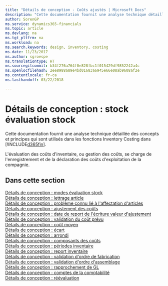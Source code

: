 ```yaml
---
title: "Détails de conception - Coûts ajustés | Microsoft Docs"
description: "Cette documentation fournit une analyse technique détaillée des concepts et principes qui sont utilisés avec les fonctionnalités de coûts ajustés dans Finance and Operations, Business edition."
author: SorenGP
ms.service: dynamics365-financials
ms.topic: article
ms.devlang: na
ms.tgt_pltfrm: na
ms.workload: na
ms.search.keywords: design, inventory, costing
ms.date: 11/23/2017
ms.author: sgroespe
ms.translationtype: HT
ms.sourcegitcommit: b34f276a764f0e828fbc1f015429df9852242a4c
ms.openlocfilehash: 2ee8988a89e4bd01683a6945e66e08ab9608af2e
ms.contentlocale: fr-ca
ms.lasthandoff: 03/22/2018

---
```

# <a name="design-details-inventory-costing"></a>Détails de conception : stock évaluation stock
Cette documentation fournit une analyse technique détaillée des concepts et principes qui sont utilisés dans les fonctions Inventory Costing dans [!INCLUDE[d365fin](includes/d365fin_md.md)].  

L'évaluation des coûts d'inventaire, ou gestion des coûts, se charge de l'enregistrement et de la déclaration des coûts d'exploitation de la compagnie.  

## <a name="in-this-section"></a>Dans cette section  
[Détails de conception : modes évaluation stock](design-details-costing-methods.md)  
[Détails de conception : lettrage article](design-details-item-application.md)  
[Détails de conception : problème connu lié à l'affectation d'articles](design-details-inventory-zero-level-open-item-ledger-entries.md)  
[Détails de conception : ajustement des coûts](design-details-cost-adjustment.md)  
[Détails de conception : date de report de l'écriture valeur d'ajustement](design-details-inventory-adjustment-value-entry-posting-date.md)  
[Détails de conception : validation du coût prévu](design-details-expected-cost-posting.md)  
[Détails de conception : coût moyen](design-details-average-cost.md)  
[Détails de conception : écart](design-details-variance.md)  
[Détails de conception : arrondi](design-details-rounding.md)  
[Détails de conception : composants des coûts](design-details-cost-components.md)  
[Détails de conception : périodes inventaire](design-details-inventory-periods.md)  
[Détails de conception : report inventaire](design-details-inventory-posting.md)  
[Détails de conception : validation d'ordre de fabrication](design-details-production-order-posting.md)  
[Détails de conception : validation d'ordre d'assemblage](design-details-assembly-order-posting.md)  
[Détails de conception : rapprochement de GL](design-details-reconciliation-with-the-general-ledger.md)  
[Détails de conception : comptes de la comptabilité](design-details-accounts-in-the-general-ledger.md)  
[Détails de conception : réévaluation](design-details-revaluation.md)

